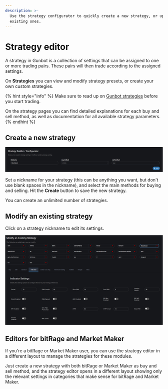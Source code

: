 ```yaml
---
description: >-
  Use the strategy configurator to quickly create a new strategy, or update
  existing ones.
---
```


# Strategy editor

A strategy in Gunbot is a collection of settings that can be assigned to one or more trading pairs. These pairs will then trade according to the assigned settings.

On **Strategies** you can view and modify strategy presets, or create your own custom strategies.

{% hint style="info" %}
Make sure to read up on [Gunbot strategies](../../trading-strategy-options/about-gunbot-strategies/) before you start trading.

On the strategy pages you can find detailed explanations for each buy and sell method, as well as documentation for all available strategy parameters.
{% endhint %}

## Create a new strategy

![](https://raw.githubusercontent.com/boekenbox/gitbook-images/master/image%20%2821%29.png)

Set a nickname for your strategy \(this can be anything you want, but don't use blank spaces in the nickname\), and select the main methods for buying and selling. Hit the **Create** button to save the new strategy.

You can create an unlimited number of strategies.

## Modify an existing strategy

Click on a strategy nickname to edit its settings.

![](https://raw.githubusercontent.com/boekenbox/gitbook-images/master/image%20%2842%29.png)

## Editors for bitRage and Market Maker

If you're a bitRage or Market Maker user, you can use the strategy editor in a different layout to manage the strategies for these modules.

Just create a new strategy with both bitRage or Market Maker as buy and sell method, and the strategy editor opens in a different layout showing only the relevant settings in categories that make sense for bitRage and Market Maker.


